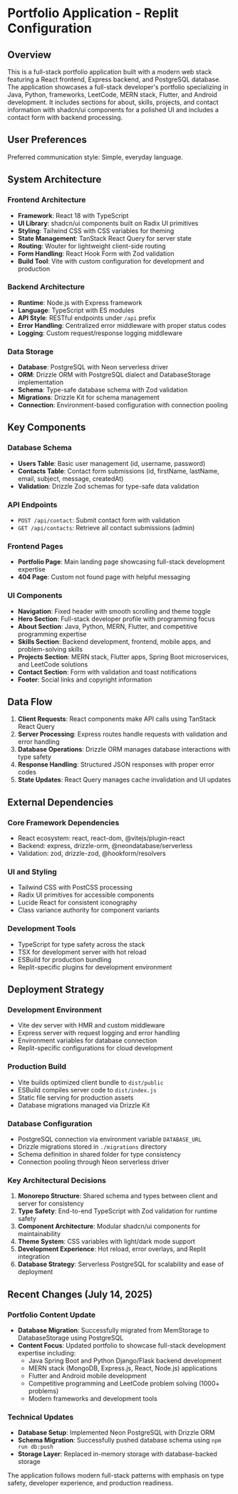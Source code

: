 # Portfolio Application - Replit Configuration

## Overview

This is a full-stack portfolio application built with a modern web stack featuring a React frontend, Express backend, and PostgreSQL database. The application showcases a full-stack developer's portfolio specializing in Java, Python, frameworks, LeetCode, MERN stack, Flutter, and Android development. It includes sections for about, skills, projects, and contact information with shadcn/ui components for a polished UI and includes a contact form with backend processing.

## User Preferences

Preferred communication style: Simple, everyday language.

## System Architecture

### Frontend Architecture
- **Framework**: React 18 with TypeScript
- **UI Library**: shadcn/ui components built on Radix UI primitives
- **Styling**: Tailwind CSS with CSS variables for theming
- **State Management**: TanStack React Query for server state
- **Routing**: Wouter for lightweight client-side routing
- **Form Handling**: React Hook Form with Zod validation
- **Build Tool**: Vite with custom configuration for development and production

### Backend Architecture
- **Runtime**: Node.js with Express framework
- **Language**: TypeScript with ES modules
- **API Style**: RESTful endpoints under `/api` prefix
- **Error Handling**: Centralized error middleware with proper status codes
- **Logging**: Custom request/response logging middleware

### Data Storage
- **Database**: PostgreSQL with Neon serverless driver
- **ORM**: Drizzle ORM with PostgreSQL dialect and DatabaseStorage implementation
- **Schema**: Type-safe database schema with Zod validation
- **Migrations**: Drizzle Kit for schema management
- **Connection**: Environment-based configuration with connection pooling

## Key Components

### Database Schema
- **Users Table**: Basic user management (id, username, password)
- **Contacts Table**: Contact form submissions (id, firstName, lastName, email, subject, message, createdAt)
- **Validation**: Drizzle Zod schemas for type-safe data validation

### API Endpoints
- `POST /api/contact`: Submit contact form with validation
- `GET /api/contacts`: Retrieve all contact submissions (admin)

### Frontend Pages
- **Portfolio Page**: Main landing page showcasing full-stack development expertise
- **404 Page**: Custom not found page with helpful messaging

### UI Components
- **Navigation**: Fixed header with smooth scrolling and theme toggle
- **Hero Section**: Full-stack developer profile with programming focus
- **About Section**: Java, Python, MERN, Flutter, and competitive programming expertise
- **Skills Section**: Backend development, frontend, mobile apps, and problem-solving skills
- **Projects Section**: MERN stack, Flutter apps, Spring Boot microservices, and LeetCode solutions
- **Contact Section**: Form with validation and toast notifications
- **Footer**: Social links and copyright information

## Data Flow

1. **Client Requests**: React components make API calls using TanStack React Query
2. **Server Processing**: Express routes handle requests with validation and error handling
3. **Database Operations**: Drizzle ORM manages database interactions with type safety
4. **Response Handling**: Structured JSON responses with proper error codes
5. **State Updates**: React Query manages cache invalidation and UI updates

## External Dependencies

### Core Framework Dependencies
- React ecosystem: react, react-dom, @vitejs/plugin-react
- Backend: express, drizzle-orm, @neondatabase/serverless
- Validation: zod, drizzle-zod, @hookform/resolvers

### UI and Styling
- Tailwind CSS with PostCSS processing
- Radix UI primitives for accessible components
- Lucide React for consistent iconography
- Class variance authority for component variants

### Development Tools
- TypeScript for type safety across the stack
- TSX for development server with hot reload
- ESBuild for production bundling
- Replit-specific plugins for development environment

## Deployment Strategy

### Development Environment
- Vite dev server with HMR and custom middleware
- Express server with request logging and error handling
- Environment variables for database connection
- Replit-specific configurations for cloud development

### Production Build
- Vite builds optimized client bundle to `dist/public`
- ESBuild compiles server code to `dist/index.js`
- Static file serving for production assets
- Database migrations managed via Drizzle Kit

### Database Configuration
- PostgreSQL connection via environment variable `DATABASE_URL`
- Drizzle migrations stored in `./migrations` directory
- Schema definition in shared folder for type consistency
- Connection pooling through Neon serverless driver

### Key Architectural Decisions

1. **Monorepo Structure**: Shared schema and types between client and server for consistency
2. **Type Safety**: End-to-end TypeScript with Zod validation for runtime safety
3. **Component Architecture**: Modular shadcn/ui components for maintainability
4. **Theme System**: CSS variables with light/dark mode support
5. **Development Experience**: Hot reload, error overlays, and Replit integration
6. **Database Strategy**: Serverless PostgreSQL for scalability and ease of deployment

## Recent Changes (July 14, 2025)

### Portfolio Content Update
- **Database Migration**: Successfully migrated from MemStorage to DatabaseStorage using PostgreSQL
- **Content Focus**: Updated portfolio to showcase full-stack development expertise including:
  - Java Spring Boot and Python Django/Flask backend development
  - MERN stack (MongoDB, Express.js, React, Node.js) applications
  - Flutter and Android mobile development
  - Competitive programming and LeetCode problem solving (1000+ problems)
  - Modern frameworks and development tools

### Technical Updates
- **Database Setup**: Implemented Neon PostgreSQL with Drizzle ORM
- **Schema Migration**: Successfully pushed database schema using `npm run db:push`
- **Storage Layer**: Replaced in-memory storage with database-backed storage

The application follows modern full-stack patterns with emphasis on type safety, developer experience, and production readiness.